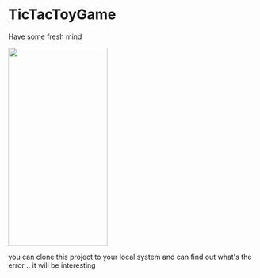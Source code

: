 # TicTacToyGame
Have some fresh mind

<img src="https://user-images.githubusercontent.com/83058841/121796913-5b7cb100-cc3a-11eb-8549-2bbb85648df1.png" width="200" height="400">


you can clone this project to your local system and can find out what's the error .. it will be interesting
